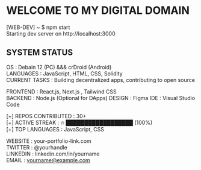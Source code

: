# WELCOME TO MY DIGITAL DOMAIN 

[WEB-DEV] ~ $ npm start  
Starting dev server on http://localhost:3000

## SYSTEM STATUS
OS            : Debain 12 (PC) &&& crDroid (Android)  
LANGUAGES     : JavaScript, HTML, CSS, Solidity  
CURRENT TASKS : Building decentralized apps, contributing to open source  

FRONTEND       : React.js, Next.js , Tailwind CSS  
BACKEND        : Node.js (Optional for DApps) 
DESIGN         : Figma
IDE            : Visual Studio Code  

[+] REPOS CONTRIBUTED : 30+  
[+] ACTIVE STREAK     : 🔥 ██████████████████ (100%)  
[+] TOP LANGUAGES     : JavaScript, CSS  

WEBSITE   : your-portfolio-link.com  
TWITTER   : @yourhandle  
LINKEDIN  : linkedin.com/in/yourname  
EMAIL     : yourname@example.com  
